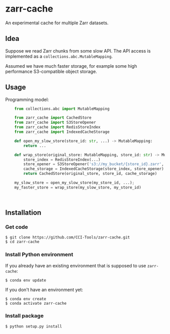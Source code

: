 # zarr-cache

An experimental cache for multiple Zarr datasets.

## Idea

Suppose we read Zarr chunks from some slow API. The API access is 
implemented as a `collections.abc.MutableMapping`.

Assumed we have much faster storage, for example some high performance 
S3-compatible object storage. 

## Usage

Programming model:

```python
    from collections.abc import MutableMapping

    from zarr_cache import CachedStore
    from zarr_cache import S3StoreOpener
    from zarr_cache import RedisStoreIndex
    from zarr_cache import IndexedCacheStorage

    def open_my_slow_store(store_id: str, ...) -> MutableMapping:
        return ...

    def wrap_store(original_store: MutableMapping, store_id: str) -> MutableMapping:
        store_index = RedisStoreIndex(...)
        store_opener = S3StoreOpener('s3://my_bucket/{store_id}.zarr', ...)
        cache_storage = IndexedCacheStorage(store_index, store_opener)
        return CachedStore(original_store, store_id, cache_storage)

    my_slow_store = open_my_slow_store(my_store_id, ...); 
    my_faster_store = wrap_store(my_slow_store, my_store_id)
    
    
```


## Installation

### Get code

    $ git clone https://github.com/CCI-Tools/zarr-cache.git
    $ cd zarr-cache

### Install Python environment

If you already have an existing environment that is supposed to use `zarr-cache`:    

    $ conda env update
     
If you don't have an environment yet: 
    
    $ conda env create
    $ conda activate zarr-cache
    
### Install package

    $ python setup.py install 


